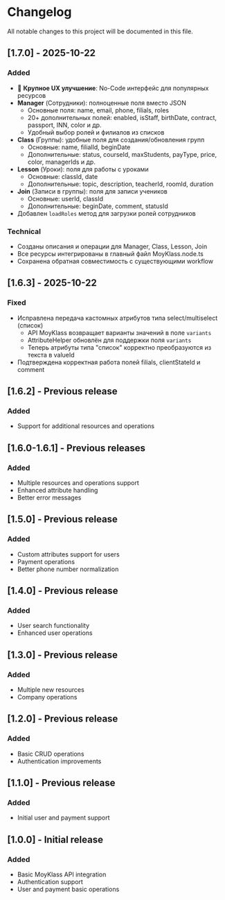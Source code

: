 # Changelog

All notable changes to this project will be documented in this file.

## [1.7.0] - 2025-10-22

### Added
- 🎉 **Крупное UX улучшение**: No-Code интерфейс для популярных ресурсов
- **Manager** (Сотрудники): полноценные поля вместо JSON
  - Основные поля: name, email, phone, filials, roles
  - 20+ дополнительных полей: enabled, isStaff, birthDate, contract, passport, INN, color и др.
  - Удобный выбор ролей и филиалов из списков
- **Class** (Группы): удобные поля для создания/обновления групп
  - Основные: name, filialId, beginDate
  - Дополнительные: status, courseId, maxStudents, payType, price, color, managerIds и др.
- **Lesson** (Уроки): поля для работы с уроками
  - Основные: classId, date
  - Дополнительные: topic, description, teacherId, roomId, duration
- **Join** (Записи в группы): поля для записи учеников
  - Основные: userId, classId
  - Дополнительные: beginDate, comment, statusId
- Добавлен `loadRoles` метод для загрузки ролей сотрудников

### Technical
- Созданы описания и операции для Manager, Class, Lesson, Join
- Все ресурсы интегрированы в главный файл MoyKlass.node.ts
- Сохранена обратная совместимость с существующими workflow

## [1.6.3] - 2025-10-22

### Fixed
- Исправлена передача кастомных атрибутов типа select/multiselect (список)
  - API MoyKlass возвращает варианты значений в поле `variants`
  - AttributeHelper обновлён для поддержки поля `variants`
  - Теперь атрибуты типа "список" корректно преобразуются из текста в valueId
- Подтверждена корректная работа полей filials, clientStateId и comment

## [1.6.2] - Previous release

### Added
- Support for additional resources and operations

## [1.6.0-1.6.1] - Previous releases

### Added
- Multiple resources and operations support
- Enhanced attribute handling
- Better error messages

## [1.5.0] - Previous release

### Added
- Custom attributes support for users
- Payment operations
- Better phone number normalization

## [1.4.0] - Previous release

### Added
- User search functionality
- Enhanced user operations

## [1.3.0] - Previous release

### Added
- Multiple new resources
- Company operations

## [1.2.0] - Previous release

### Added
- Basic CRUD operations
- Authentication improvements

## [1.1.0] - Previous release

### Added
- Initial user and payment support

## [1.0.0] - Initial release

### Added
- Basic MoyKlass API integration
- Authentication support
- User and payment basic operations

